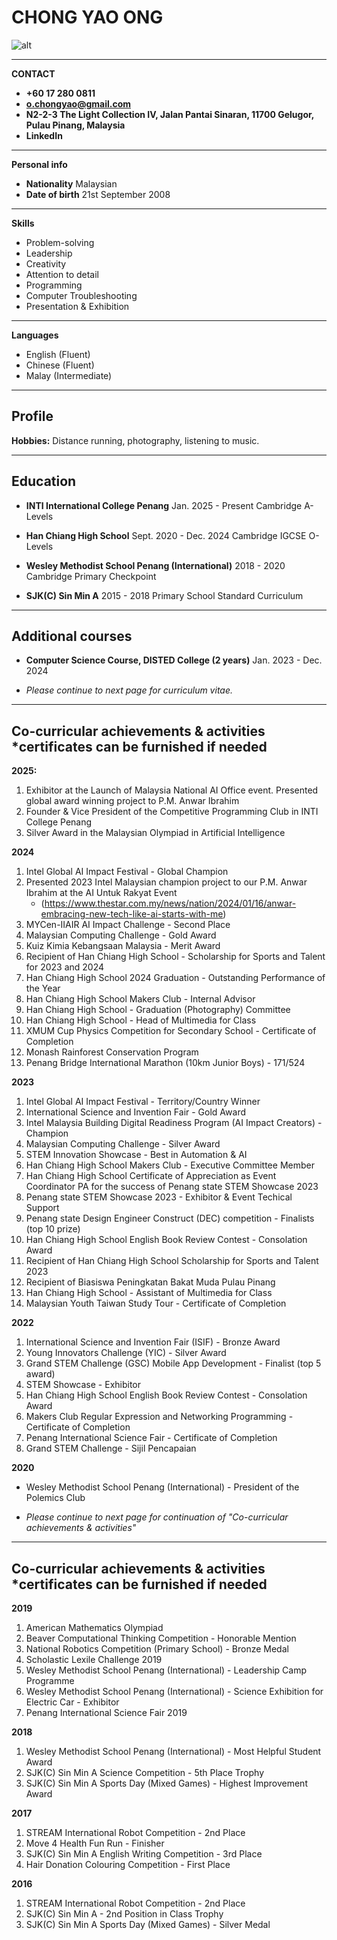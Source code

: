 # CHONG YAO ONG

![alt]("ONG_CHONG_YAO_headshot.jpg")

---

**CONTACT**

*   **+60 17 280 0811**
*   **o.chongyao@gmail.com**
*   **N2-2-3 The Light Collection IV, Jalan Pantai Sinaran, 11700 Gelugor, Pulau Pinang, Malaysia**
*   **LinkedIn**

---

**Personal info**

*   **Nationality**
    Malaysian
*   **Date of birth**
    21st September 2008

---

**Skills**

*   Problem-solving
*   Leadership
*   Creativity
*   Attention to detail
*   Programming
*   Computer Troubleshooting
*   Presentation & Exhibition

---

**Languages**

*   English (Fluent)
*   Chinese (Fluent)
*   Malay (Intermediate)

---

## Profile

**Hobbies:**
Distance running, photography, listening to music.

---

## Education

*   **INTI International College Penang** Jan. 2025 - Present
    Cambridge A-Levels

*   **Han Chiang High School** Sept. 2020 - Dec. 2024
    Cambridge IGCSE O-Levels

*   **Wesley Methodist School Penang (International)** 2018 - 2020
    Cambridge Primary Checkpoint

*   **SJK(C) Sin Min A** 2015 - 2018
    Primary School Standard Curriculum

---

## Additional courses

*   **Computer Science Course, DISTED College (2 years)**
    Jan. 2023 - Dec. 2024

*   *Please continue to next page for curriculum vitae.*

---

## Co-curricular achievements & activities \*certificates can be furnished if needed

**2025:**

1.  Exhibitor at the Launch of Malaysia National AI Office event. Presented global award winning project to P.M. Anwar Ibrahim
2.  Founder & Vice President of the Competitive Programming Club in INTI College Penang
3.  Silver Award in the Malaysian Olympiad in Artificial Intelligence

**2024**

1.  Intel Global AI Impact Festival - Global Champion
2.  Presented 2023 Intel Malaysian champion project to our P.M. Anwar Ibrahim at the AI Untuk Rakyat Event
    *   (https://www.thestar.com.my/news/nation/2024/01/16/anwar-embracing-new-tech-like-ai-starts-with-me)
3.  MYCen-IIAIR AI Impact Challenge - Second Place
4.  Malaysian Computing Challenge - Gold Award
5.  Kuiz Kimia Kebangsaan Malaysia - Merit Award
6.  Recipient of Han Chiang High School - Scholarship for Sports and Talent for 2023 and 2024
7.  Han Chiang High School 2024 Graduation - Outstanding Performance of the Year
8.  Han Chiang High School Makers Club - Internal Advisor
9.  Han Chiang High School - Graduation (Photography) Committee
10. Han Chiang High School - Head of Multimedia for Class
11. XMUM Cup Physics Competition for Secondary School - Certificate of Completion
12. Monash Rainforest Conservation Program
13. Penang Bridge International Marathon (10km Junior Boys) - 171/524

**2023**

1.  Intel Global AI Impact Festival - Territory/Country Winner
2.  International Science and Invention Fair - Gold Award
3.  Intel Malaysia Building Digital Readiness Program (AI Impact Creators) - Champion
4.  Malaysian Computing Challenge - Silver Award
5.  STEM Innovation Showcase - Best in Automation & AI
6.  Han Chiang High School Makers Club - Executive Committee Member
7.  Han Chiang High School Certificate of Appreciation as Event Coordinator PA for the success of Penang state STEM Showcase 2023
8.  Penang state STEM Showcase 2023 - Exhibitor & Event Techical Support
9.  Penang state Design Engineer Construct (DEC) competition - Finalists (top 10 prize)
10. Han Chiang High School English Book Review Contest - Consolation Award
11. Recipient of Han Chiang High School Scholarship for Sports and Talent 2023
12. Recipient of Biasiswa Peningkatan Bakat Muda Pulau Pinang
13. Han Chiang High School - Assistant of Multimedia for Class
14. Malaysian Youth Taiwan Study Tour - Certificate of Completion

**2022**

1.  International Science and Invention Fair (ISIF) - Bronze Award
2.  Young Innovators Challenge (YIC) - Silver Award
3.  Grand STEM Challenge (GSC) Mobile App Development - Finalist (top 5 award)
4.  STEM Showcase - Exhibitor
5.  Han Chiang High School English Book Review Contest - Consolation Award
6.  Makers Club Regular Expression and Networking Programming - Certificate of Completion
7.  Penang International Science Fair - Certificate of Completion
8.  Grand STEM Challenge - Sijil Pencapaian

**2020**

*   Wesley Methodist School Penang (International) - President of the Polemics Club

*   *Please continue to next page for continuation of "Co-curricular achievements & activities"*

---

## Co-curricular achievements & activities \*certificates can be furnished if needed

**2019**

1.  American Mathematics Olympiad
2.  Beaver Computational Thinking Competition - Honorable Mention
3.  National Robotics Competition (Primary School) - Bronze Medal
4.  Scholastic Lexile Challenge 2019
5.  Wesley Methodist School Penang (International) - Leadership Camp Programme
6.  Wesley Methodist School Penang (International) - Science Exhibition for Electric Car - Exhibitor
7.  Penang International Science Fair 2019

**2018**

1.  Wesley Methodist School Penang (International) - Most Helpful Student Award
2.  SJK(C) Sin Min A Science Competition - 5th Place Trophy
3.  SJK(C) Sin Min A Sports Day (Mixed Games) - Highest Improvement Award

**2017**

1.  STREAM International Robot Competition - 2nd Place
2.  Move 4 Health Fun Run - Finisher
3.  SJK(C) Sin Min A English Writing Competition - 3rd Place
4.  Hair Donation Colouring Competition - First Place

**2016**

1.  STREAM International Robot Competition - 2nd Place
2.  SJK(C) Sin Min A - 2nd Position in Class Trophy
3.  SJK(C) Sin Min A Sports Day (Mixed Games) - Silver Medal
